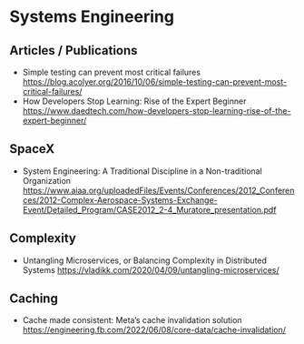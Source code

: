 # Systems Engineering

## Articles / Publications

* Simple testing can prevent most critical failures
  https://blog.acolyer.org/2016/10/06/simple-testing-can-prevent-most-critical-failures/
* How Developers Stop Learning: Rise of the Expert Beginner
  https://www.daedtech.com/how-developers-stop-learning-rise-of-the-expert-beginner/

## SpaceX

* System Engineering: A Traditional Discipline in a Non-traditional Organization
  https://www.aiaa.org/uploadedFiles/Events/Conferences/2012_Conferences/2012-Complex-Aerospace-Systems-Exchange-Event/Detailed_Program/CASE2012_2-4_Muratore_presentation.pdf

## Complexity

* Untangling Microservices, or Balancing Complexity in Distributed Systems
  https://vladikk.com/2020/04/09/untangling-microservices/

## Caching

* Cache made consistent: Meta’s cache invalidation solution
  https://engineering.fb.com/2022/06/08/core-data/cache-invalidation/
